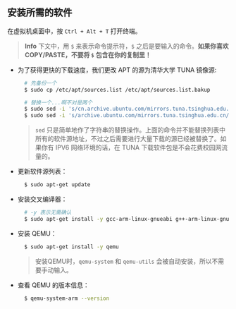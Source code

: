 ## 安装所需的软件

在虚拟机桌面中，按 `Ctrl + Alt + T` 打开终端。

> **Info** 下文中，用 `$` 来表示命令提示符，`$` 之后是要输入的命令。**如果你喜欢 COPY/PASTE，不要将 **`$`** 包含在你的复制里！**


* 为了获得更快的下载速度，我们更改 APT 的源为清华大学 TUNA 镜像源:

  ```bash
    # 先备份一个
    $ sudo cp /etc/apt/sources.list /etc/apt/sources.list.bakup
  ```

  ```bash
    # 替换一个...啊不对是两个
    $ sudo sed -i 's/cn.archive.ubuntu.com/mirrors.tuna.tsinghua.edu.cn/' /etc/apt/sources.list
    $ sudo sed -i 's/archive.ubuntu.com/mirrors.tuna.tsinghua.edu.cn/' /etc/apt/sources.list
  ```

  > `sed` 只是简单地作了字符串的替换操作。上面的命令并不能替换列表中所有的软件源地址，不过之后需要进行大量下载的源已经被替换了。如果你有 IPV6 网络环境的话，在 TUNA 下载软件包是不会花费校园网流量的。


* 更新软件源列表：

  ```bash
    $ sudo apt-get update
  ```


* 安装交叉编译器：

  ```bash
    # -y 表示无需确认
    $ sudo apt-get install -y gcc-arm-linux-gnueabi g++-arm-linux-gnueabi
  ```


* 安装 QEMU：

  ```bash
    $ sudo apt-get install -y qemu
  ```

  > 安装QEMU时，`qemu-system` 和 `qemu-utils` 会被自动安装，所以不需要手动输入。


* 查看 QEMU 的版本信息：

  ```bash
    $ qemu-system-arm --version
  ```

